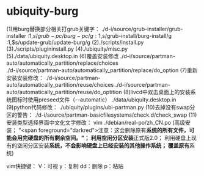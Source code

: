 ubiquity-burg
=============
(1)用burg替换部分相关打grub关键字：
./d-i/source/grub-installer/grub-installer
	:1,$s/grub-pc/burg-pc/g
	:1,$s/grub-install/burg-install/g
	:1,$s/update-grub/update-burg/g
(2)./scripts/install.py
(3)./scripts/plugininstall.py
(4)./ubiquity/misc.py
(5)./data/ubiquity.desktop.in
(6)覆盖安装修改
./d-i/source/partman-auto/automatically_partition/replace/choices         
./d-i/source/partman-auto/automatically_partition/replace/do_option
(7)重新安装安装修改：
./d-i/source/partman-auto/automatically_partition/reuse/choices
./d-i/source/partman-auto/automatically_partition/reuse/do_optition
(8)livcd中双击桌面上的安装系统图标时使用preseed文件（--automatic）
./data/ubiquity.desktop.in
(9)python代码修改：
./ubiquity/plugins/ubi-partman.py
(10)去掉没有swap分区的警告：
./d-i/source/partman-basicfilesystems/check.d/check_swap
(11)安装类型选择界面中文化文字修改：
vim ./debian/real-po/zh_CN.po 
(高级安装；
"<span foreground=\"darkred\">注意：</span>这会删除原有**系统的所有文件，可能会用完硬盘的所有剩余空间。"； 
利用空闲分区安装**正式版2.0；
利用硬盘上现有的空闲分区安装**系统，不会影响硬盘上已经安装的其他操作系统；
覆盖原有**系统)


vim快捷键：
V：可视
y：复制
dd：删除
p：粘贴
